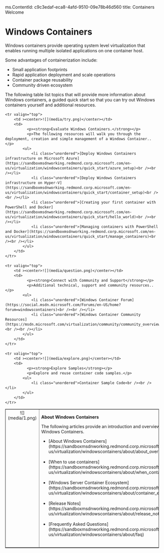 ms.ContentId: c9c3edaf-eca8-4afd-9510-09e78b46d560
title: Containers Welcome


# Windows Containers

Windows containers provide operating system level virtualization that enables running multiple isolated applications on one container host.

Some advantages of containerization include:
* Small application footprints
* Rapid application deployment and scale operations
* Container package reusability 
* Community driven ecosystem

The following table list topics that will provide more information about Windows containers, a guided quick start so that you can try out Windows containers yourself and additional resources.

<table border="1" style="background-color:FFFFCC;border-collapse:collapse;border:1px solid FFCC00;color:000000;width:100%" cellpadding="15" cellspacing="3">
	<tr valign="top">
		<td ><center>![](media/1.png)</center></td>
		<td valign="top">		
              	<p><strong>About Windows Containers</strong></p>
              	<p>The following articles provide an introduction and overview of Windows Containers.</p>
			<ul>
				<li class="unordered">[About Windows Containers](https://sandboxmsdnworking.redmond.corp.microsoft.com/en-us/virtualization/windowscontainers/about/about_overview)<br /><br /></li>
                <li class="unordered">[When to use containers](https://sandboxmsdnworking.redmond.corp.microsoft.com/en-us/virtualization/windowscontainers/about/when_containers)<br /><br /></li>
                <li class="unordered">[Windows Server Container Ecosystem](https://sandboxmsdnworking.redmond.corp.microsoft.com/en-us/virtualization/windowscontainers/about/container_ecosystem)<br /><br /></li>
				<li class="unordered">[Release Notes](https://sandboxmsdnworking.redmond.corp.microsoft.com/en-us/virtualization/windowscontainers/about/release_notes)<br /><br /></li>
				<li class="unordered">[Frequently Asked Questions](https://sandboxmsdnworking.redmond.corp.microsoft.com/en-us/virtualization/windowscontainers/about/faq)<br /><br /></li>
			</ul>	
		</td>
	</tr>
	
	<tr valign="top">
		<td ><center>![](media/try.png)</center></td>
		<td>		
              <p><strong>Evaluate Windows Containers.</strong></p>
              <p>The following resources will walk you through the deployment, creation and simple management of a Windows Container..</p>
			<ul>
			  	<li class="unordered">[Deploy Windows Containers infrastructure on Microsoft Azure](https://sandboxmsdnworking.redmond.corp.microsoft.com/en-us/virtualization/windowscontainers/quick_start/azure_setup)<br /><br /></li>
                <li class="unordered">[Deploy Windows Containers infrastructure on Hyper-V](https://sandboxmsdnworking.redmond.corp.microsoft.com/en-us/virtualization/windowscontainers/quick_start/container_setup)<br /><br /></li>
                <li class="unordered">[Creating your first container with PowerShell and Docker](https://sandboxmsdnworking.redmond.corp.microsoft.com/en-us/virtualization/windowscontainers/quick_start/hello_world)<br /><br /></li>
				<li class="unordered">[Managing containers with PowerShell and Docker](https://sandboxmsdnworking.redmond.corp.microsoft.com/en-us/virtualization/windowscontainers/quick_start/manage_containers)<br /><br /></li>	
			</ul>
		</td>
	</tr>
	
	<tr valign="top">
		<td ><center>![](media/question.png)</center></td>
		<td>		
              <p><strong>Connect with Community and Support</strong></p>
              <p>Additional technical, support and community resources..</p>
 			<ul>
				<li class="unordered">[Windows Container Forum](https://social.msdn.microsoft.com/Forums/en-US/home?forum=windowscontainers)<br /><br /></li>
				<li class="unordered">[Windows Container Community Resources](https://msdn.microsoft.com/virtualization/community/community_overview)<br /><br /></li>
			</ul>
		</td>
	</tr>	
	
	<tr valign="top">
		<td ><center>![](media/explore.png)</center></td>
		<td>		
              <p><strong>Explore Samples</strong></p>
              <p>Explore and reuse container code samples.</p>
			<ul>
				<li class="unordered">Container Sample Code<br /><br /></li>
			</ul>
		</td>
	</tr>
	
</table>
